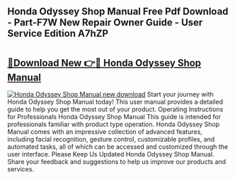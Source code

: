 ## Honda Odyssey Shop Manual Free Pdf Download - Part-F7W New Repair Owner Guide - User Service Edition A7hZP

# <h2><a href="http://bc70676.oget.top/?id=Honda+Odyssey+Shop+Manual">🔗Download New 👉🔴 Honda Odyssey Shop Manual</a></h2>

[![Honda Odyssey Shop Manual new download](https://i.imgur.com/5g1atiW.png)](http://bc70676.oget.top/?id=Honda+Odyssey+Shop+Manual)
Start your journey with Honda Odyssey Shop Manual today! This user manual provides a detailed guide to help you get the most out of your product. Operating Instructions for Professionals Honda Odyssey Shop Manual This guide is intended for professionals familiar with product type operation. Honda Odyssey Shop Manual comes with an impressive collection of advanced features, including facial recognition, gesture control, customizable profiles, and automated tasks, all of which can be accessed and customized through the user interface. Please Keep Us Updated Honda Odyssey Shop Manual. Share your feedback and suggestions to help us improve our products and services.
